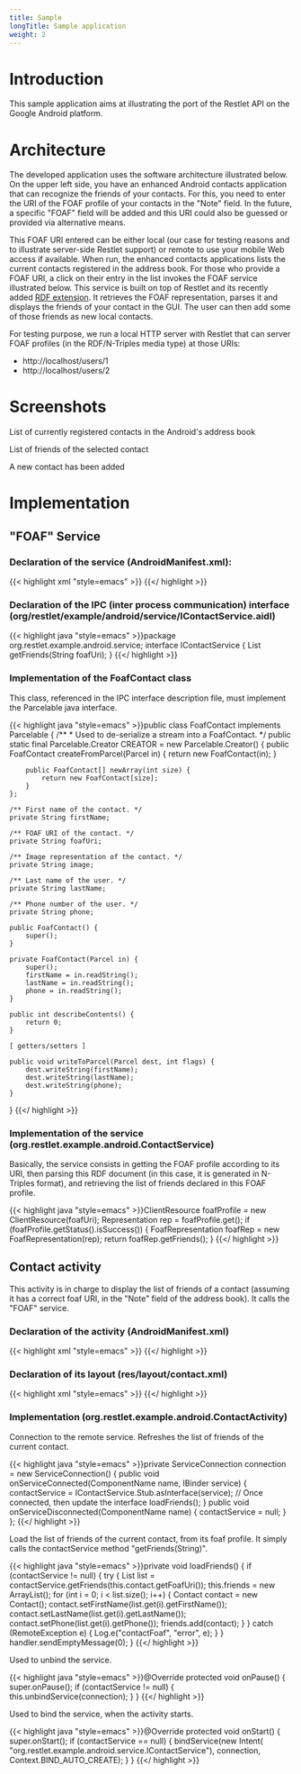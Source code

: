 ```yaml
---
title: Sample
longTitle: Sample application
weight: 2
---
```

# Introduction

This sample application aims at illustrating the port of the Restlet API
on the Google Android platform.

# Architecture

The developed application uses the software architecture illustrated
below. On the upper left side, you have an enhanced Android contacts
application that can recognize the friends of your contacts. For this,
you need to enter the URI of the FOAF profile of your contacts in the
"Note" field. In the future, a specific "FOAF" field will be added and
this URI could also be guessed or provided via alternative means.

This FOAF URI entered can be either local (our case for testing reasons
and to illustrate server-side Restlet support) or remote to use your
mobile Web access if available. When run, the enhanced contacts
applications lists the current contacts registered in the address book.
For those who provide a FOAF URI, a click on their entry in the list
invokes the FOAF service illustrated below. This service is built on top
of Restlet and its recently added [RDF
extension](../../extensions/rdf).
It retrieves the FOAF representation, parses it and displays the friends
of your contact in the GUI. The user can then add some of those friends
as new local contacts.

For testing purpose, we run a local HTTP server with Restlet that can
server FOAF profiles (in the RDF/N-Triples media type) at those URIs:

-   http://localhost/users/1
-   http://localhost/users/2

# Screenshots

List of currently registered contacts in the Android's address book

List of friends of the selected contact

A new contact has been added

# Implementation

## "FOAF" Service

### Declaration of the service (AndroidManifest.xml):

{{< highlight xml "style=emacs" >}}<service android:name=".service.ContactService" android:exported="true" android:enabled="true">
    <intent-filter>
        <action android:name="org.restlet.example.android.service.IContactService" />
    </intent-filter>
</service>
{{</ highlight >}}

### Declaration of the IPC (inter process communication) interface (org/restlet/example/android/service/IContactService.aidl)

{{< highlight java "style=emacs" >}}package org.restlet.example.android.service;
interface IContactService {
    List<FoafContact> getFriends(String foafUri);
}
{{</ highlight >}}

### Implementation of the FoafContact class

This class, referenced in the IPC interface description file, must
implement the Parcelable java interface.

{{< highlight java "style=emacs" >}}public class FoafContact implements Parcelable {
    /**
     * Used to de-serialize a stream into a FoafContact.
     */
    public static final Parcelable.Creator<FoafContact> CREATOR = new Parcelable.Creator<FoafContact>() {
        public FoafContact createFromParcel(Parcel in) {
            return new FoafContact(in);
        }

        public FoafContact[] newArray(int size) {
            return new FoafContact[size];
        }
    };

    /** First name of the contact. */
    private String firstName;

    /** FOAF URI of the contact. */
    private String foafUri;

    /** Image representation of the contact. */
    private String image;

    /** Last name of the user. */
    private String lastName;

    /** Phone number of the user. */
    private String phone;

    public FoafContact() {
        super();
    }

    private FoafContact(Parcel in) {
        super();
        firstName = in.readString();
        lastName = in.readString();
        phone = in.readString();
    }

    public int describeContents() {
        return 0;
    }

    [ getters/setters ]

    public void writeToParcel(Parcel dest, int flags) {
        dest.writeString(firstName);
        dest.writeString(lastName);
        dest.writeString(phone);
    }
}
{{</ highlight >}}

### Implementation of the service (org.restlet.example.android.ContactService)

Basically, the service consists in getting the FOAF profile according to
its URI, then parsing this RDF document (in this case, it is generated
in N-Triples format), and retrieving the list of friends declared in
this FOAF profile.

{{< highlight java "style=emacs" >}}ClientResource foafProfile = new ClientResource(foafUri);
Representation rep = foafProfile.get();
if (foafProfile.getStatus().isSuccess()) {
    FoafRepresentation foafRep = new FoafRepresentation(rep);
    return foafRep.getFriends();
}
{{</ highlight >}}

## Contact activity

This activity is in charge to display the list of friends of a contact
(assuming it has a correct foaf URI, in the "Note" field of the address
book). It calls the "FOAF" service.

### Declaration of the activity (AndroidManifest.xml)

{{< highlight xml "style=emacs" >}}<activity android:name=".ContactActivity" android:label="@string/contact">
    <intent-filter>
    <category android:name="android.intent.category.DEFAULT" />
    <action android:name="org.restlet.android.example.CONTACT_DETAIL" />
    </intent-filter>
</activity>
{{</ highlight >}}

### Declaration of its layout (res/layout/contact.xml)

{{< highlight xml "style=emacs" >}}<?xml version="1.0" encoding="UTF-8"?>
<LinearLayout xmlns:android="http://schemas.android.com/apk/res/android"
    android:orientation="vertical" android:layout_width="fill_parent"
        android:layout_height="fill_parent">
    <ListView android:id="@android:id/list" android:layout_width="fill_parent"
        android:layout_height="fill_parent" android:layout_weight="1"
            android:drawSelectorOnTop="false" style="@style/contacts_list" />
    <TextView android:id="@+id/empty" android:layout_width="fill_parent"
            android:layout_height="fill_parent" style="@style/empty" android:text="" />
    <ImageView android:id="@+id/imagefoaf" android:src="@drawable/restletandroid"
        android:layout_width="fill_parent" android:layout_height="wrap_content"
            android:adjustViewBounds="true" />
</LinearLayout>
{{</ highlight >}}

### Implementation (org.restlet.example.android.ContactActivity)

Connection to the remote service. Refreshes the list of friends of the
current contact.

{{< highlight java "style=emacs" >}}private ServiceConnection connection = new ServiceConnection() {
    public void onServiceConnected(ComponentName name, IBinder service) {
        contactService = IContactService.Stub.asInterface(service);
        // Once connected, then update the interface
        loadFriends();
            }
    public void onServiceDisconnected(ComponentName name) {
        contactService = null;
    }
};
{{</ highlight >}}

Load the list of friends of the current contact, from its foaf profile.
It simply calls the contactService method "getFriends(String)".

{{< highlight java "style=emacs" >}}private void loadFriends() {
    if (contactService != null) {
        try {
            List<FoafContact> list = contactService.getFriends(this.contact.getFoafUri());
            this.friends = new ArrayList<Contact>();
            for (int i = 0; i < list.size(); i++) {
                Contact contact = new Contact();
                contact.setFirstName(list.get(i).getFirstName());
                contact.setLastName(list.get(i).getLastName());
                        contact.setPhone(list.get(i).getPhone());
                friends.add(contact);
            }
        } catch (RemoteException e) {
            Log.e("contactFoaf", "error", e);
        }
    }
    handler.sendEmptyMessage(0);
}
{{</ highlight >}}

Used to unbind the service.

{{< highlight java "style=emacs" >}}@Override
protected void onPause() {
    super.onPause();
    if (contactService != null) {
        this.unbindService(connection);
    }
}
{{</ highlight >}}

Used to bind the service, when the activity starts.

{{< highlight java "style=emacs" >}}@Override
protected void onStart() {
    super.onStart();
    if (contactService == null) {
        bindService(new Intent(
                "org.restlet.example.android.service.IContactService"),
                connection, Context.BIND_AUTO_CREATE);
    }
}
{{</ highlight >}}
